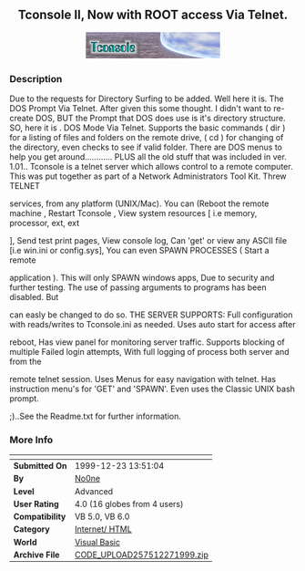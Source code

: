 ﻿<div align="center">

## Tconsole II, Now with ROOT access Via Telnet\.

<img src="MainBanner.gif">
</div>

### Description

Due to the requests for Directory Surfing to be added. Well here it is. The DOS Prompt Via Telnet. After given this some thought. I didn't want to re-create DOS, BUT the Prompt that DOS does use is it's directory structure. SO, here it is . DOS Mode Via Telnet. Supports the basic commands ( dir ) for a listing of files and folders on the remote drive, ( cd ) for changing of the directory, even checks to see if valid folder. There are DOS menus to help you get around............ PLUS all the old stuff that was included in ver. 1.01.. Tconsole is a telnet server which allows control to a remote computer. This was put together as part of a Network Administrators Tool Kit. Threw TELNET

services, from any platform (UNIX/Mac). You can (Reboot the remote machine , Restart Tconsole , View system resources [ i.e memory, processor, ext, ext

], Send test print pages, View console log, Can 'get' or view any ASCII file [i.e win.ini or config.sys], You can even SPAWN PROCESSES ( Start a remote

application ). This will only SPAWN windows apps, Due to security and further testing. The use of passing arguments to programs has been disabled. But

can easly be changed to do so. THE SERVER SUPPORTS: Full configuration with reads/writes to Tconsole.ini as needed. Uses auto start for access after

reboot, Has view panel for monitoring server traffic. Supports blocking of multiple Failed login attempts, With full logging of process both server and from the

remote telnet session. Uses Menus for easy navigation with telnet. Has instruction menu's for 'GET' and 'SPAWN'. Even uses the Classic UNIX bash prompt.

;)..See the Readme.txt for further information.
 
### More Info
 


<span>             |<span>
---                |---
**Submitted On**   |1999-12-23 13:51:04
**By**             |[No0ne](https://github.com/Planet-Source-Code/PSCIndex/blob/master/ByAuthor/no0ne.md)
**Level**          |Advanced
**User Rating**    |4.0 (16 globes from 4 users)
**Compatibility**  |VB 5\.0, VB 6\.0
**Category**       |[Internet/ HTML](https://github.com/Planet-Source-Code/PSCIndex/blob/master/ByCategory/internet-html__1-34.md)
**World**          |[Visual Basic](https://github.com/Planet-Source-Code/PSCIndex/blob/master/ByWorld/visual-basic.md)
**Archive File**   |[CODE\_UPLOAD257512271999\.zip](https://github.com/Planet-Source-Code/no0ne-tconsole-ii-now-with-root-access-via-telnet__1-5089/archive/master.zip)








